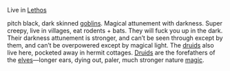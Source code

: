 Live in [Lethos](http://localhost:5501/Lethos)

pitch black, dark skinned [goblins](Goblins). Magical attunement with darkness. Super creepy, live in villages, eat rodents + bats. They will fuck you up in the dark. Their darkness attunement is stronger, and can’t be seen through except by them, and can’t be overpowered except by magical light. The [druids](Druids) also live here, pocketed away in hermit cottages. [Druids](Druids) are the forefathers of the [elves](Elves)—longer ears, dying out, paler, much stronger nature [magic](Magic). 
